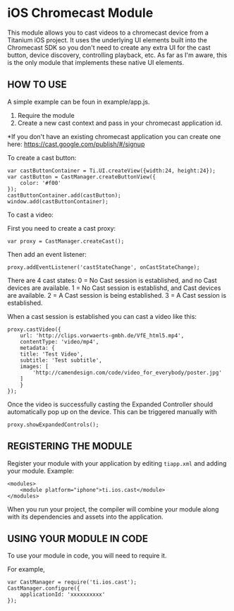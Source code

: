 iOS Chromecast Module
===========================================

This module allows you to cast videos to a chromecast device from a Titanium iOS project. It uses the underlying UI elements built into the 
Chromecast SDK so you don't need to create any extra UI for the cast button, device discovery, controlling playback, etc. As far as I'm aware, this
is the only module that implements these native UI elements.


HOW TO USE
-----------------------------

A simple example can be foun in example/app.js. 

1. Require the module
2. Create a new cast context and pass in your chromecast application id. 

*If you don't have an existing chromecast application you can create one here: https://cast.google.com/publish/#/signup

To create a cast button:

```
var castButtonContainer = Ti.UI.createView({width:24, height:24});
var castButton = CastManager.createButtonView({
    color: '#f00'
});
castButtonContainer.add(castButton);
window.add(castButtonContainer);
```

To cast a video:

First you need to create a cast proxy:

```
var proxy = CastManager.createCast();
```

Then add an event listener:

```
proxy.addEventListener('castStateChange', onCastStateChange);
```

There are 4 cast states:
	0 = No Cast session is established, and no Cast devices are available.
	1 = No Cast session is establishd, and Cast devices are available.
	2 = A Cast session is being established.
	3 = A Cast session is established.
	
When a cast session is established you can cast a video like this:

```
proxy.castVideo({
    url: 'http://clips.vorwaerts-gmbh.de/VfE_html5.mp4',
    contentType: 'video/mp4',
    metadata: {
	title: 'Test Video',
	subtitle: 'Test subtitle',
	images: [
	    'http://camendesign.com/code/video_for_everybody/poster.jpg'
	]
    }
});
```

Once the video is successfully casting the Expanded Controller should automatically pop up on the device.
This can be triggered manually with 
	
```
proxy.showExpandedControls();
```

REGISTERING THE MODULE
--------------------

Register your module with your application by editing `tiapp.xml` and adding your module.
Example:

```
<modules>
	<module platform="iphone">ti.ios.cast</module>
</modules>
```

When you run your project, the compiler will combine your module along with its dependencies
and assets into the application.


USING YOUR MODULE IN CODE
-------------------------

To use your module in code, you will need to require it.

For example,

```
var CastManager = require('ti.ios.cast');
CastManager.configure({
	applicationId: 'xxxxxxxxxx'
});
```




